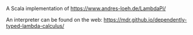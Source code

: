 A Scala implementation of https://www.andres-loeh.de/LambdaPi/

An interpreter can be found on the web: https://mdr.github.io/dependently-typed-lambda-calculus/
